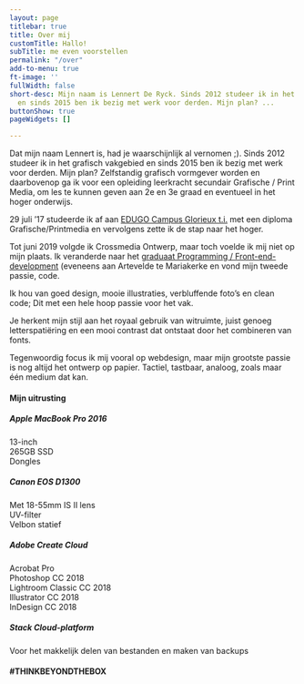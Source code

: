 ```yaml
---
layout: page
titlebar: true
title: Over mij
customTitle: Hallo!
subTitle: me even voorstellen
permalink: "/over"
add-to-menu: true
ft-image: ''
fullWidth: false
short-desc: Mijn naam is Lennert De Ryck. Sinds 2012 studeer ik in het grafisch vakgebied
  en sinds 2015 ben ik bezig met werk voor derden. Mijn plan? ...
buttonShow: true
pageWidgets: []

---
```

Dat mijn naam Lennert is, had je waarschijnlijk al vernomen ;). Sinds 2012 studeer ik in het grafisch vakgebied en sinds 2015 ben ik bezig met werk voor derden. Mijn plan? Zelfstandig grafisch vormgever worden en daarbovenop ga ik voor een opleiding leerkracht secundair Grafische / Print Media, om les te kunnen geven aan 2e en 3e graad en eventueel in het hoger onderwijs.

29 juli ’17 studeerde ik af aan [EDUGO Campus Glorieux t.i.]( "https://www.edugo.be/secundair-onderwijs/glorieux/studieaanbod/?study=48") met een diploma Grafische/Printmedia en vervolgens zette ik de stap naar het hoger.

Tot juni 2019 volgde ik Crossmedia Ontwerp, maar toch voelde ik mij niet op mijn plaats. Ik veranderde naar het [graduaat Programming / Front-end-development]( "https://www.arteveldehogeschool.be/opleidingen/graduaat/programmeren") (eveneens aan Artevelde te Mariakerke en vond mijn tweede passie, code.

Ik hou van goed design, mooie illustraties, verbluffende foto’s en clean code; Dit met een hele hoop passie voor het vak.

Je herkent mijn stijl aan het royaal gebruik van witruimte, juist genoeg letterspatiëring en een mooi contrast dat ontstaat door het combineren van fonts.

Tegenwoordig focus ik mij vooral op webdesign, maar mijn grootste passie is nog altijd het ontwerp op papier. Tactiel, tastbaar, analoog, zoals maar één medium dat kan.

<h4>Mijn uitrusting</h4>

<div class="row mb-4">
  <div class="col-6">
    <h5>Apple MacBook Pro 2016</h5>
    13-inch <br>
    265GB SSD <br>
    Dongles
  </div>
  <div class="col-6">
    <h5>Canon EOS D1300</h5>
    Met 18-55mm IS II lens<br>
    UV-filter<br>
    Velbon statief
  </div>
</div>
<div class="row">
  <div class="col-6">
    <h5>Adobe Create Cloud</h5>
    Acrobat Pro<br>
    Photoshop CC 2018<br>
    Lightroom Classic CC 2018<br>
    Illustrator CC 2018<br>
    InDesign CC 2018
  </div>
  <div class="col-6">
    <h5>Stack Cloud-platform</h5>
    Voor het makkelijk delen van bestanden en maken van backups
  </div>
</div>


<h4 class="fontw-300 lspacing-1 d-none">#THINKBEYONDTHEBOX</h4>